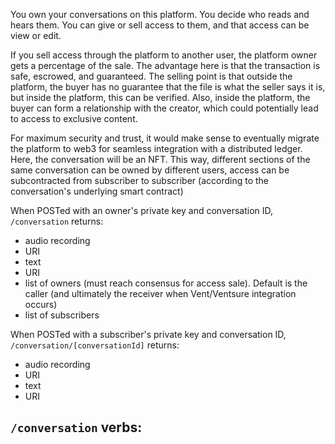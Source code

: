 You own your conversations on this platform.  You decide who reads and hears them.  You can give or sell access to them, and that access can be view or edit.

If you sell access through the platform to another user, the platform owner gets a percentage of the sale.  The advantage here is that the transaction is safe, escrowed, and guaranteed.  The selling point is that outside the platform, the buyer has no guarantee that the file is what the seller says it is, but inside the platform, this can be verified.  Also, inside the platform, the buyer can form a relationship with the creator, which could potentially lead to access to exclusive content.

For maximum security and trust, it would make sense to eventually migrate the platform to web3 for seamless integration with a distributed ledger.  Here, the conversation will be an NFT.  This way, different sections of the same conversation can be owned by different users, access can be subcontracted from subscriber to subscriber (according to the conversation's underlying smart contract)

When POSTed with an owner's private key and conversation ID, `/conversation` returns:
- audio recording 
 - URI
- text
 - URI
- list of owners (must reach consensus for access sale).  Default is the caller (and ultimately the receiver when Vent/Ventsure integration occurs)
- list of subscribers

When POSTed with a subscriber's private key and conversation ID, `/conversation/[conversationId]` returns:
- audio recording
 - URI
- text
 - URI
 
`/conversation` verbs:
- 
